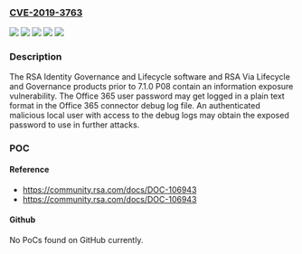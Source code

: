 ### [CVE-2019-3763](https://cve.mitre.org/cgi-bin/cvename.cgi?name=CVE-2019-3763)
![](https://img.shields.io/static/v1?label=Product&message=RSA%20Identity%20Governance%20and%20Lifecycle%20&color=blue)
![](https://img.shields.io/static/v1?label=Product&message=RSA%20Via%20Lifecycle%20and%20Governance&color=blue)
![](https://img.shields.io/static/v1?label=Version&message=%3C%207.1.1%20P02%20&color=brighgreen)
![](https://img.shields.io/static/v1?label=Version&message=%3D%207.0%20&color=brighgreen)
![](https://img.shields.io/static/v1?label=Vulnerability&message=CWE-532%20Information%20Exposure%20Through%20Log%20Files&color=brighgreen)

### Description

The RSA Identity Governance and Lifecycle software and RSA Via Lifecycle and Governance products prior to 7.1.0 P08 contain an information exposure vulnerability. The Office 365 user password may get logged in a plain text format in the Office 365 connector debug log file. An authenticated malicious local user with access to the debug logs may obtain the exposed password to use in further attacks.

### POC

#### Reference
- https://community.rsa.com/docs/DOC-106943
- https://community.rsa.com/docs/DOC-106943

#### Github
No PoCs found on GitHub currently.

